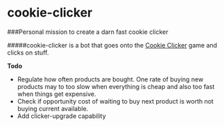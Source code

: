 cookie-clicker
==============

###Personal mission to create a darn fast cookie clicker

#####cookie-clicker is a bot that goes onto the <a href="http://orteil.dashnet.org/cookieclicker/">Cookie Clicker</a> game and clicks on stuff.

<b>Todo</b>
- Regulate how often products are bought. One rate of buying new products may to too slow when everything is cheap and also too fast when things get expensive.
- Check if opportunity cost of waiting to buy next product is worth not buying current available.
- Add clicker-upgrade capability
